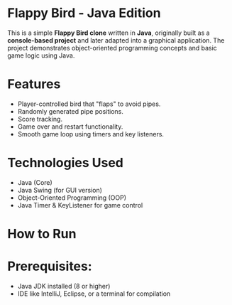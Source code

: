 # Flappy Bird - Java Edition

This is a simple **Flappy Bird clone** written in **Java**, originally built as a **console-based project** and later adapted into a graphical application. The project demonstrates object-oriented programming concepts and basic game logic using Java.

# Features
- Player-controlled bird that "flaps" to avoid pipes.
- Randomly generated pipe positions.
- Score tracking.
- Game over and restart functionality.
- Smooth game loop using timers and key listeners.

# Technologies Used
- Java (Core)
- Java Swing (for GUI version)
- Object-Oriented Programming (OOP)
- Java Timer & KeyListener for game control

# How to Run

# Prerequisites:
- Java JDK installed (8 or higher)
- IDE like IntelliJ, Eclipse, or a terminal for compilation



